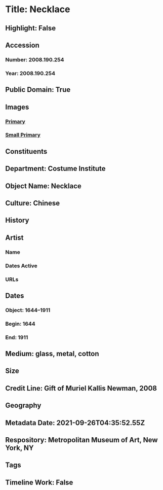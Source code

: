 # Title: Necklace
## Highlight: False
## Accession
### Number: 2008.190.254
### Year: 2008.190.254
## Public Domain: True
## Images
### [Primary](https://images.metmuseum.org/CRDImages/ci/original/2008.190.254_F.jpg)
### [Small Primary](https://images.metmuseum.org/CRDImages/ci/web-large/2008.190.254_F.jpg)
## Constituents
## Department: Costume Institute
## Object Name: Necklace
## Culture: Chinese
## History
## Artist
### Name
### Dates Active
### URLs
## Dates
### Object: 1644–1911
### Begin: 1644
### End: 1911
## Medium: glass, metal, cotton
## Size
## Credit Line: Gift of Muriel Kallis Newman, 2008
## Geography
## Metadata Date: 2021-09-26T04:35:52.55Z
## Respository: Metropolitan Museum of Art, New York, NY
## Tags
## Timeline Work: False